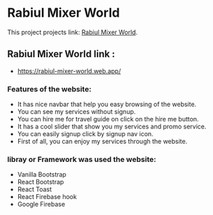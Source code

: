 # Rabiul Mixer World

This project projects link: [Rabiul Mixer World](https://rabiul-mixer-world.web.app/).

## Rabiul Mixer World link :

* https://rabiul-mixer-world.web.app/

### Features of the website:

* It has nice navbar that help you easy browsing of the website.
* You can see my services without signup.
* You can hire me for travel guide on click on the hire me button.
* It has a cool slider that show you my services and promo service.
* You can easily signup click by signup nav icon.
* First of all, you can enjoy my services through the website.

### libray or Framework was used the website:

* Vanilla Bootstrap
* React Bootstrap 
* React Toast
* React Firebase hook
* Google Firebase
